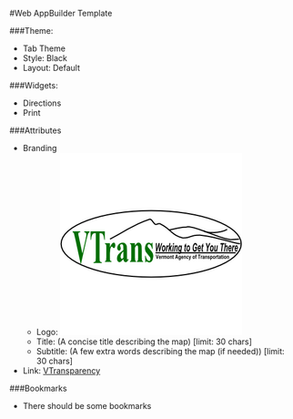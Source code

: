 #Web AppBuilder Template

###Theme:

- Tab Theme
- Style: Black
- Layout: Default

###Widgets:
- Directions
- Print

###Attributes
- Branding
  - Logo: ![logo](https://github.com/VTrans/vtp3-roadmap/blob/gh-pages/images/logo.png)
  - Title: (A concise title describing the map) [limit: 30 chars]
  - Subtitle: (A few extra words describing the map (if needed)) [limit: 30 chars]
- Link: [VTransparency](http://vtransparency.vermont.gov)


###Bookmarks
- There should be some bookmarks
